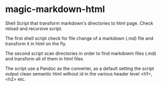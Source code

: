 # magic-markdown-html
Shell Script that transform markdown's directories to html page. Check reload and recursive script.

The first shell script check for file change of a markdown (.md) file and transform it in html on the fly.

The second script scan directories in order to find markdowm files (.md) and transform all of them in html files.

The script use a Pandoc as the converter, as a default setting the script output clean semantic html without id in the various header level \<h1>, \<h2> etc.

